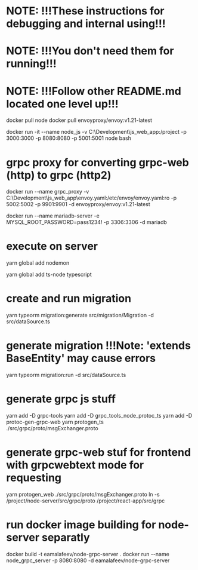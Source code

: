 # NOTE: !!!These instructions for debugging and internal using!!!
# NOTE: !!!You don't need them for running!!!
# NOTE: !!!Follow other README.md located one level up!!!

docker pull node
docker pull envoyproxy/envoy:v1.21-latest

docker run -it --name node_js -v C:\Development\js_web_app:/project -p 3000:3000 -p 8080:8080 -p 5001:5001 node bash

# grpc proxy for converting grpc-web (http) to grpc (http2)
docker run --name grpc_proxy -v C:\Development\js_web_app\envoy.yaml:/etc/envoy/envoy.yaml:ro -p 5002:5002 -p 9901:9901 -d envoyproxy/envoy:v1.21-latest

docker run --name mariadb-server -e MYSQL_ROOT_PASSWORD=pass1234! -p 3306:3306 -d mariadb

# execute on server

yarn global add nodemon

yarn global add ts-node typescript


# create and run migration
yarn typeorm migration:generate src/migration/Migration -d src/dataSource.ts

# generate migration !!!Note: 'extends BaseEntity' may cause errors 
yarn typeorm migration:run -d src/dataSource.ts

# generate grpc js stuff
yarn add -D grpc-tools
yarn add -D grpc_tools_node_protoc_ts
yarn add -D protoc-gen-grpc-web
yarn protogen_ts ./src/grpc/proto/msgExchanger.proto
# generate grpc-web stuf for frontend with grpcwebtext mode for requesting
yarn protogen_web ./src/grpc/proto/msgExchanger.proto
ln -s /project/node-server/src/grpc/proto /project/react-app/src/grpc

# run docker image building for node-server separatly
docker build -t eamalafeev/node-grpc-server .
docker run --name node_grpc_server -p 8080:8080 -d eamalafeev/node-grpc-server
